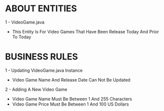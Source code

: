# ABOUT ENTITIES
1 - VideoGame.java
* This Entity Is For Video Games That Have Been Release Today And Prior To Today


# BUSINESS RULES
1 - Updating VideoGame.java Instance
* Video Game Name And Release Date Can Not Be Updated

2 - Adding A New Video Game
* Video Game Name Must Be Between 1 And 255 Characters
* Video Game Price Must Be Between 1 And 100 US Dollars
